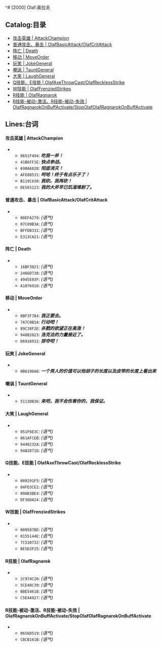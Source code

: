 ^# [2000] Olaf:奥拉夫

## Catalog:目录
* [攻击英雄 | AttackChampion](#攻击英雄--AttackChampion)
* [普通攻击、暴击 | OlafBasicAttack/OlafCritAttack](#普通攻击暴击--OlafBasicAttackOlafCritAttack)
* [阵亡 | Death](#阵亡--Death)
* [移动 | MoveOrder](#移动--MoveOrder)
* [玩笑 | JokeGeneral](#玩笑--JokeGeneral)
* [嘲讽 | TauntGeneral](#嘲讽--TauntGeneral)
* [大笑 | LaughGeneral](#大笑--LaughGeneral)
* [Q技能、E技能 | OlafAxeThrowCast/OlafRecklessStrike](#Q技能E技能--OlafAxeThrowCastOlafRecklessStrike)
* [W技能 | OlafFrenziedStrikes](#W技能--OlafFrenziedStrikes)
* [R技能 | OlafRagnarok](#R技能--OlafRagnarok)
* [R技能-被动-激活、R技能-被动-失效 | OlafRagnarokOnBuffActivate/StopOlafOlafRagnarokOnBuffActivate](#R技能-被动-激活R技能-被动-失效--OlafRagnarokOnBuffActivateStopOlafOlafRagnarokOnBuffActivate)

## Lines:台词
#### 攻击英雄 | AttackChampion
- - `0651F494`: ***吃我一斧！***
  - `41B6FF1E`: ***快点参战。***
  - `698A6828`: ***彻底消灭！***
  - `AFE80531`: ***呵哈！终于有点乐子了！***
  - `B119C630`: ***我砍。我再砍！***
  - `DE565123`: ***我的大斧早已饥渴难耐了。***

#### 普通攻击、暴击 | OlafBasicAttack/OlafCritAttack
- - `00EFA279`: *(语气)*
  - `07C89B3A`: *(语气)*
  - `BFFDB331`: *(语气)*
  - `E313CA21`: *(语气)*

#### 阵亡 | Death
- - `16BF3821`: *(语气)*
  - `2466D738`: *(语气)*
  - `4945E03F`: *(语气)*
  - `A1076916`: *(语气)*

#### 移动 | MoveOrder
- - `0BF3F784`: ***我正要去。***
  - `7A7C0B1A`: ***行动吧！***
  - `89C38F2E`: ***杀戮的欲望正在高涨！***
  - `948B2823`: ***洛克法的力量接近了。***
  - `D6916932`: ***掠夺吧！***

#### 玩笑 | JokeGeneral
- - `0B6196A8`: ***一个男人的价值可以他胡子的长度以及皮带的长度上看出来***

#### 嘲讽 | TauntGeneral
- - `5113DB36`: ***来吧，我不会伤害你的，我保证。***

#### 大笑 | LaughGeneral
- - `051F6E3C`: *(语气)*
  - `061AFCEB`: *(语气)*
  - `9448232A`: *(语气)*
  - `9482071D`: *(语气)*

#### Q技能、E技能 | OlafAxeThrowCast/OlafRecklessStrike
- - `009291F5`: *(语气)*
  - `04FD3CE2`: *(语气)*
  - `09AB3BE4`: *(语气)*
  - `DF36DA24`: *(语气)*

#### W技能 | OlafFrenziedStrikes
- - `009587BD`: *(语气)*
  - `0155144E`: *(语气)*
  - `7C510732`: *(语气)*
  - `BE5D2F25`: *(语气)*

#### R技能 | OlafRagnarok
- - `2C974C20`: *(语气)*
  - `5CE40C39`: *(语气)*
  - `BBE5461B`: *(语气)*
  - `C5E4A927`: *(语气)*

#### R技能-被动-激活、R技能-被动-失效 | OlafRagnarokOnBuffActivate/StopOlafOlafRagnarokOnBuffActivate
- - `0656D519`: *(语气)*
  - `CBCB161B`: *(语气)*